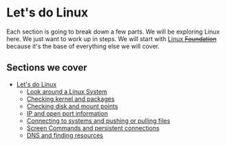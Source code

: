 # Let's do Linux

Each section is going to break down a few parts. We will be exploring
Linux here. We just want to work up in steps. We will start with
[Linux ~~Foundation~~](https://www.linuxfoundation.org/)
because it's the base of everything else we will cover.


## Sections we cover

- [Let's do Linux](introduction.md)
  * [Look around a Linux System](look_around_a_linux_system.md)
  * [Checking kernel and packages](checking_kernel_and_packages.md)
  * [Checking disk and mount points](checking_disk_and_mount_points.md)
  * [IP and open port information](ip_and_open_port_information.md)
  * [Connecting to systems and pushing or pulling files](connecting_to_systems_and_pushing_or_pulling.md)
  * [Screen Commands and persistent connections](screen_commands_and_persistent_connections.md)
  * [DNS and finding resources](dns_and_finding_resources.md)

